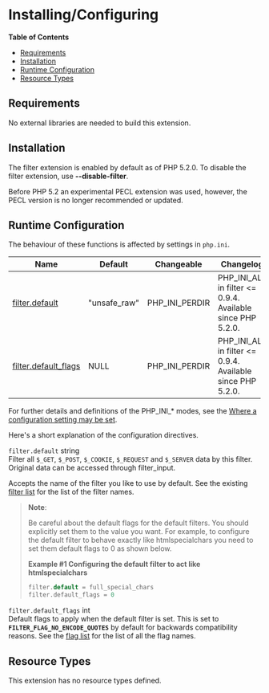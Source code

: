 Installing/Configuring
======================

**Table of Contents**

-   [Requirements](/filter/setup.html#Requirements)
-   [Installation](/filter/setup.html#Installation)
-   [Runtime Configuration](/filter/setup.html#Runtime%20Configuration)
-   [Resource Types](/filter/setup.html#Resource%20Types)

Requirements
------------

No external libraries are needed to build this extension.

Installation
------------

The filter extension is enabled by default as of PHP 5.2.0. To disable
the filter extension, use **--disable-filter**.

Before PHP 5.2 an experimental PECL extension was used, however, the
PECL version is no longer recommended or updated.

Runtime Configuration
---------------------

The behaviour of these functions is affected by settings in `php.ini`.

| Name                                                                | Default       | Changeable       | Changelog                                                     |
|---------------------------------------------------------------------|---------------|------------------|---------------------------------------------------------------|
| <a href="/filter/setup.html#" class="link">filter.default</a>       | "unsafe\_raw" | PHP\_INI\_PERDIR | PHP\_INI\_ALL in filter \<= 0.9.4. Available since PHP 5.2.0. |
| <a href="/filter/setup.html#" class="link">filter.default_flags</a> | NULL          | PHP\_INI\_PERDIR | PHP\_INI\_ALL in filter \<= 0.9.4. Available since PHP 5.2.0. |

For further details and definitions of the PHP\_INI\_\* modes, see the
<a href="/configuration/changes/modes.html" class="xref">Where a configuration setting may be set</a>.

Here's a short explanation of the configuration directives.

`filter.default` <span class="type">string</span>  
Filter all `$_GET`, `$_POST`, `$_COOKIE`, `$_REQUEST` and `$_SERVER`
data by this filter. Original data can be accessed through <span
class="function">filter\_input</span>.

Accepts the name of the filter you like to use by default. See the
existing <a href="/filter/filters.html" class="link">filter list</a> for
the list of the filter names.

> **Note**:
>
> Be careful about the default flags for the default filters. You should
> explicitly set them to the value you want. For example, to configure
> the default filter to behave exactly like <span
> class="function">htmlspecialchars</span> you need to set them default
> flags to 0 as shown below.
>
> **Example \#1 Configuring the default filter to act like
> htmlspecialchars**
>
> ``` php
> filter.default = full_special_chars
> filter.default_flags = 0
> ```

`filter.default_flags` <span class="type">int</span>  
Default flags to apply when the default filter is set. This is set to
**`FILTER_FLAG_NO_ENCODE_QUOTES`** by default for backwards
compatibility reasons. See the
<a href="/filter/filters.html#Filter%20flags" class="link">flag list</a>
for the list of all the flag names.

Resource Types
--------------

This extension has no resource types defined.
